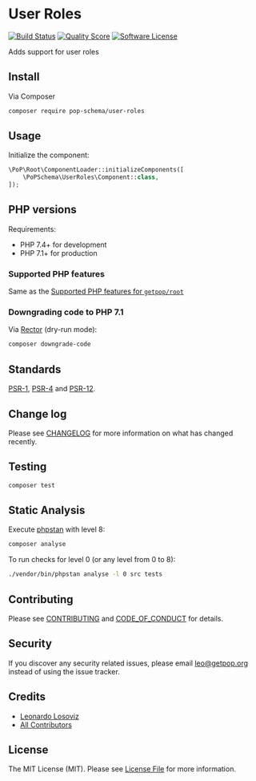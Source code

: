 # User Roles

[![Build Status][ico-travis]][link-travis]
[![Quality Score][ico-code-quality]][link-code-quality]
[![Software License][ico-license]](LICENSE.md)

<!--
[![Latest Version on Packagist][ico-version]][link-packagist]
[![Coverage Status][ico-scrutinizer]][link-scrutinizer]
[![Total Downloads][ico-downloads]][link-downloads]
-->

Adds support for user roles

## Install

Via Composer

``` bash
composer require pop-schema/user-roles
```

## Usage

Initialize the component:

``` php
\PoP\Root\ComponentLoader::initializeComponents([
    \PoPSchema\UserRoles\Component::class,
]);
```

## PHP versions

Requirements:

- PHP 7.4+ for development
- PHP 7.1+ for production

### Supported PHP features

Same as the [Supported PHP features for `getpop/root`](https://github.com/getpop/root/#supported-php-features)

### Downgrading code to PHP 7.1

Via [Rector](https://github.com/rectorphp/rector) (dry-run mode):

```bash
composer downgrade-code
```

## Standards

[PSR-1](https://www.php-fig.org/psr/psr-1), [PSR-4](https://www.php-fig.org/psr/psr-4) and [PSR-12](https://www.php-fig.org/psr/psr-12).

## Change log

Please see [CHANGELOG](CHANGELOG.md) for more information on what has changed recently.

## Testing

``` bash
composer test
```

## Static Analysis

Execute [phpstan](https://github.com/phpstan/phpstan) with level 8:

``` bash
composer analyse
```

To run checks for level 0 (or any level from 0 to 8):

``` bash
./vendor/bin/phpstan analyse -l 0 src tests
```

## Contributing

Please see [CONTRIBUTING](CONTRIBUTING.md) and [CODE_OF_CONDUCT](CODE_OF_CONDUCT.md) for details.

## Security

If you discover any security related issues, please email leo@getpop.org instead of using the issue tracker.

## Credits

- [Leonardo Losoviz][link-author]
- [All Contributors][link-contributors]

## License

The MIT License (MIT). Please see [License File](LICENSE.md) for more information.

[ico-version]: https://img.shields.io/packagist/v/pop-schema/user-roles.svg?style=flat-square
[ico-license]: https://img.shields.io/badge/license-MIT-brightgreen.svg?style=flat-square
[ico-travis]: https://img.shields.io/travis/pop-schema/user-roles/master.svg?style=flat-square
[ico-scrutinizer]: https://img.shields.io/scrutinizer/coverage/g/pop-schema/user-roles.svg?style=flat-square
[ico-code-quality]: https://img.shields.io/scrutinizer/g/pop-schema/user-roles.svg?style=flat-square
[ico-downloads]: https://img.shields.io/packagist/dt/pop-schema/user-roles.svg?style=flat-square

[link-packagist]: https://packagist.org/packages/pop-schema/user-roles
[link-travis]: https://travis-ci.org/pop-schema/user-roles
[link-scrutinizer]: https://scrutinizer-ci.com/g/pop-schema/user-roles/code-structure
[link-code-quality]: https://scrutinizer-ci.com/g/pop-schema/user-roles
[link-downloads]: https://packagist.org/packages/pop-schema/user-roles
[link-author]: https://github.com/leoloso
[link-contributors]: ../../contributors
